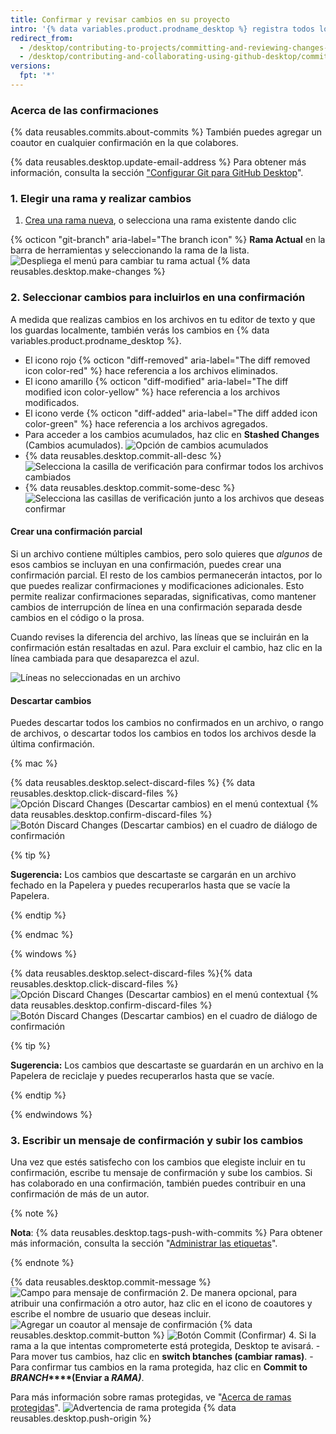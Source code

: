 ```yaml
---
title: Confirmar y revisar cambios en su proyecto
intro: '{% data variables.product.prodname_desktop %} registra todos los cambios a medida que los editas. Puedes decidir cómo agrupar los cambios para crear confirmaciones significativas.'
redirect_from:
  - /desktop/contributing-to-projects/committing-and-reviewing-changes-to-your-project
  - /desktop/contributing-and-collaborating-using-github-desktop/committing-and-reviewing-changes-to-your-project
versions:
  fpt: '*'
---
```

### Acerca de las confirmaciones

{% data reusables.commits.about-commits %} También puedes agregar un coautor en cualquier confirmación en la que colabores.

{% data reusables.desktop.update-email-address %} Para obtener más información, consulta la sección ["Configurar Git para GitHub Desktop](/desktop/getting-started-with-github-desktop/configuring-git-for-github-desktop)".

### 1. Elegir una rama y realizar cambios

1. [Crea una rama nueva](/desktop/guides/contributing-to-projects/managing-branches), o selecciona una rama existente dando clic

{% octicon "git-branch" aria-label="The branch icon" %} **Rama Actual** en la barra de herramientas y seleccionando la rama de la lista.
  ![Despliega el menú para cambiar tu rama actual](/assets/images/help/desktop/click-branch-in-drop-down.png)
{% data reusables.desktop.make-changes %}

### 2. Seleccionar cambios para incluirlos en una confirmación

A medida que realizas cambios en los archivos en tu editor de texto y que los guardas localmente, también verás los cambios en {% data variables.product.prodname_desktop %}.

* El icono rojo {% octicon "diff-removed" aria-label="The diff removed icon color-red" %} hace referencia a los archivos eliminados.
* El icono amarillo {% octicon "diff-modified" aria-label="The diff modified icon color-yellow" %} hace referencia a los archivos modificados.
* El icono verde {% octicon "diff-added" aria-label="The diff added icon color-green" %} hace referencia a los archivos agregados.
* Para acceder a los cambios acumulados, haz clic en **Stashed Changes** (Cambios acumulados). ![Opción de cambios acumulados](/assets/images/help/desktop/stashed-changes.png)
* {% data reusables.desktop.commit-all-desc %}![Selecciona la casilla de verificación para confirmar todos los archivos cambiados](/assets/images/help/desktop/commit-all.png)
* {% data reusables.desktop.commit-some-desc %}![Selecciona las casillas de verificación junto a los archivos que deseas confirmar](/assets/images/help/desktop/commit-some.png)

#### Crear una confirmación parcial

Si un archivo contiene múltiples cambios, pero solo quieres que *algunos* de esos cambios se incluyan en una confirmación, puedes crear una confirmación parcial. El resto de los cambios permanecerán intactos, por lo que puedes realizar confirmaciones y modificaciones adicionales. Esto permite realizar confirmaciones separadas, significativas, como mantener cambios de interrupción de línea en una confirmación separada desde cambios en el código o la prosa.

Cuando revises la diferencia del archivo, las líneas que se incluirán en la confirmación están resaltadas en azul. Para excluir el cambio, haz clic en la línea cambiada para que desaparezca el azul.

![Líneas no seleccionadas en un archivo](/assets/images/help/desktop/partial-commit.png)

#### Descartar cambios

Puedes descartar todos los cambios no confirmados en un archivo, o rango de archivos, o descartar todos los cambios en todos los archivos desde la última confirmación.

{% mac %}

{% data reusables.desktop.select-discard-files %}
{% data reusables.desktop.click-discard-files %}
  ![Opción Discard Changes (Descartar cambios) en el menú contextual](/assets/images/help/desktop/discard-changes-mac.png)
{% data reusables.desktop.confirm-discard-files %}
  ![Botón Discard Changes (Descartar cambios) en el cuadro de diálogo de confirmación](/assets/images/help/desktop/discard-changes-confirm-mac.png)

{% tip %}

**Sugerencia:** Los cambios que descartaste se cargarán en un archivo fechado en la Papelera y puedes recuperarlos hasta que se vacíe la Papelera.

{% endtip %}

{% endmac %}

{% windows %}

{% data reusables.desktop.select-discard-files %}{% data reusables.desktop.click-discard-files %}
  ![Opción Discard Changes (Descartar cambios) en el menú contextual](/assets/images/help/desktop/discard-changes-win.png)
{% data reusables.desktop.confirm-discard-files %}
  ![Botón Discard Changes (Descartar cambios) en el cuadro de diálogo de confirmación](/assets/images/help/desktop/discard-changes-confirm-win.png)

{% tip %}

**Sugerencia:** Los cambios que descartaste se guardarán en un archivo en la Papelera de reciclaje y puedes recuperarlos hasta que se vacíe.

{% endtip %}

{% endwindows %}

### 3. Escribir un mensaje de confirmación y subir los cambios

Una vez que estés satisfecho con los cambios que elegiste incluir en tu confirmación, escribe tu mensaje de confirmación y sube los cambios. Si has colaborado en una confirmación, también puedes contribuir en una confirmación de más de un autor.

{% note %}

**Nota**: {% data reusables.desktop.tags-push-with-commits %} Para obtener más información, consulta la sección "[Administrar las etiquetas](/desktop/contributing-to-projects/managing-tags)".

{% endnote %}

{% data reusables.desktop.commit-message %}
  ![Campo para mensaje de confirmación](/assets/images/help/desktop/commit-message.png)
2. De manera opcional, para atribuir una confirmación a otro autor, haz clic en el icono de coautores y escribe el nombre de usuario que deseas incluir. ![Agregar un coautor al mensaje de confirmación](/assets/images/help/desktop/add-co-author-commit.png)
{% data reusables.desktop.commit-button %}
  ![Botón Commit (Confirmar)](/assets/images/help/desktop/commit-button.png)
4. Si la rama a la que intentas comprometerte está protegida, Desktop te avisará.
    - Para mover tus cambios, haz clic en **switch btanches (cambiar ramas)**.
    - Para confirmar tus cambios en la rama protegida, haz clic en **Commit to _BRANCH_****(Enviar a _RAMA)_**.

  Para más información sobre ramas protegidas, ve "[Acerca de ramas protegidas](/github/administering-a-repository/about-protected-branches)". ![Advertencia de rama protegida](/assets/images/help/desktop/protected-branch-warning.png)
{% data reusables.desktop.push-origin %}
